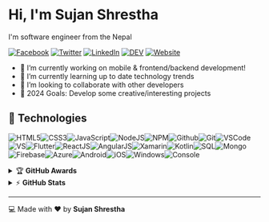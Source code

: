 
# Hi, I'm Sujan Shrestha
I'm software engineer from the Nepal

[![Facebook](https://img.shields.io/badge/facebook-%231877F2.svg?&style=for-the-badge&logo=facebook&logoColor=white)](https://www.facebook.com/newar.bhai11) [![Twitter](https://img.shields.io/badge/twitter-%231DA1F2.svg?&style=for-the-badge&logo=twitter&logoColor=white)](https://twitter.com/newar_bhai) [![LinkedIn](https://img.shields.io/badge/linkedin-%230077B5.svg?&style=for-the-badge&logo=linkedin&logoColor=white)](https://www.linkedin.com/in/sujansth/) [![DEV](https://img.shields.io/badge/DEV-%23000000.svg?&style=for-the-badge&logo=dev.to&logoColor=white)](https://dev.to/nepkoder) [![Website](https://img.shields.io/website?label=nepkoder&style=for-the-badge&url=https%3A%2F%2Fkvntzn.github.io)](https://sujansth.com.np)
- 📱 I’m currently working on mobile & frontend/backend development!
- 🌱 I’m currently learning up to date technology trends
- 💂‍ I’m looking to collaborate with other developers
- 🥅 2024 Goals: Develop some creative/interesting projects


## :wrench: Technologies

![HTML5](https://img.icons8.com/color/30/html-5.png)![CSS3](https://img.icons8.com/color/30/css3.png)![JavaScript](https://img.icons8.com/color/30/javascript.png)![NodeJS](https://img.icons8.com/color/30/nodejs.png)![NPM](https://img.icons8.com/color/30/npm.png)![Github](https://img.icons8.com/material-outlined/30/github.png)![Git](https://img.icons8.com/color/30/git.png)![VSCode](https://img.icons8.com/color/30/visual-studio-code-2019.png)![VS](https://img.icons8.com/color/30/visual-studio-2019.png)![Flutter](https://img.icons8.com/color/30/flutter.png)![ReactJS](https://img.icons8.com/color/30/react-native.png)![AngularJS](https://img.icons8.com/color/30/angularjs.png)![Xamarin](https://img.icons8.com/color/30/xamarin.png)![Kotlin](https://img.icons8.com/color/30/kotlin.png)![SQL](https://img.icons8.com/color/30/sql.png)![Mongo](https://img.icons8.com/color/30/mongodb.png)![Firebase](https://img.icons8.com/color/30/firebase.png)![Azure](https://img.icons8.com/color/30/azure.png)![Android](https://img.icons8.com/color/30/android-os.png)![iOS](https://img.icons8.com/color/30/mac-os.png)![Windows](https://img.icons8.com/color/30/windows-10.png)![Console](https://img.icons8.com/color/30/console.png)


<details>
    <summary>&#127942 <b>GitHub Awards</b></summary><br/>

![Github Trophy](https://github-profile-trophy.vercel.app/?username=nepkoder)

</details>

<details>
    <summary>&#9889 <b>GitHub Stats</b></summary><br/>

[![NepKoder's Github Stats](https://github-readme-stats.vercel.app/api?username=nepkoder&show_icons=true&hide_border=true)](https://github.com/nepkoder/github-readme-stats) [![Top Language](https://github-readme-stats.vercel.app/api/top-langs?username=nepkoder&show_icons=true&layout=compact&hide_border=true&hide=php&langs_count=8)](https://github.com/nepkoder/github-readme-stats)
</details>

---

:computer: Made with :heart: by **Sujan Shrestha**


[website]: https://sujansth.com.np
[linkedin]: https://linkedin.com/in/nepkoder/
